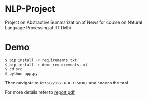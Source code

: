 # NLP-Project
Project on Abstractive Summarization of News for course on Natural Language Processing at IIT Delhi

# Demo

```sh
$ pip install -r requirements.txt
$ pip install -r demo_requirements.txt
$ cd src
$ python app.py
```

Then navigate to `http://127.0.0.1:5000/` and access the tool

For more details refer to [report.pdf](report.pdf)
